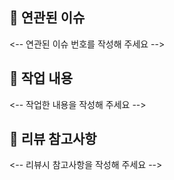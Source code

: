 ## 🔖 연관된 이슈
<-- 연관된 이슈 번호를 작성해 주세요 -->

## 📂 작업 내용
<-- 작업한 내용을 작성해 주세요 -->

## 📢 리뷰 참고사항
<-- 리뷰시 참고사항을 작성해 주세요 -->
